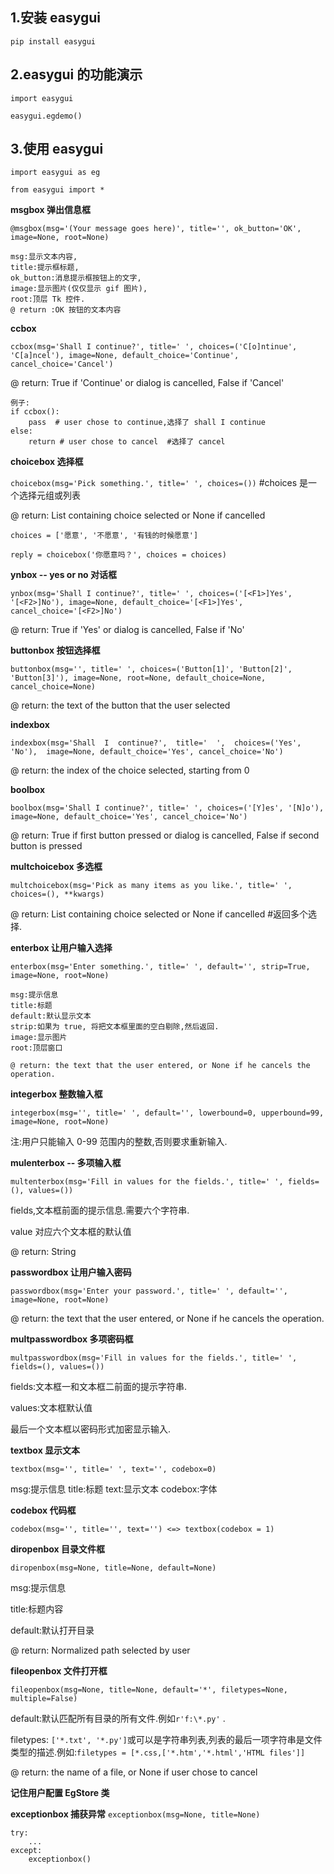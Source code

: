 ## 1.安装 easygui
`pip install easygui`

## 2.easygui 的功能演示
`import easygui`

`easygui.egdemo()`

## 3.使用 easygui

`import easygui as eg`

`from easygui import *`

**msgbox 弹出信息框**

```
@msgbox(msg='(Your message goes here)', title='', ok_button='OK', image=None, root=None)

msg:显示文本内容,
title:提示框标题, 
ok_button:消息提示框按钮上的文字, 
image:显示图片(仅仅显示 gif 图片),
root:顶层 Tk 控件.
@ return :OK 按钮的文本内容
```

**ccbox**

`ccbox(msg='Shall I continue?', title=' ', choices=('C[o]ntinue', 'C[a]ncel'), image=None,
default_choice='Continue', cancel_choice='Cancel')`

@ return: True if 'Continue' or dialog is cancelled, False if 'Cancel'

```
例子:
if ccbox():
    pass  # user chose to continue,选择了 shall I continue
else:
    return # user chose to cancel  #选择了 cancel
```

**choicebox 选择框**

`choicebox(msg='Pick something.', title=' ', choices=())` #choices 是一个选择元组或列表

@ return: List containing choice selected or None if cancelled

`choices = ['愿意', '不愿意', '有钱的时候愿意']`

`reply = choicebox('你愿意吗？', choices = choices)`

**ynbox -- yes or no 对话框**

`ynbox(msg='Shall I continue?', title=' ', choices=('[<F1>]Yes', '[<F2>]No'), image=None,
default_choice='[<F1>]Yes', cancel_choice='[<F2>]No')`

@ return: True if 'Yes' or dialog is cancelled, False if 'No'

**buttonbox 按钮选择框**

`buttonbox(msg='', title=' ', choices=('Button[1]', 'Button[2]', 'Button[3]'), image=None,
root=None, default_choice=None, cancel_choice=None)`

@ return: the text of the button that the user selected

**indexbox** 

`indexbox(msg='Shall  I  continue?',  title='  ',  choices=('Yes',  'No'),  image=None,
default_choice='Yes', cancel_choice='No')`

@ return: the index of the choice selected, starting from 0

**boolbox**

`boolbox(msg='Shall I continue?', title=' ', choices=('[Y]es', '[N]o'), image=None,
default_choice='Yes', cancel_choice='No')`

@ return: True if first button pressed or dialog is cancelled, False if second button is pressed

**multchoicebox 多选框**

`multchoicebox(msg='Pick as many items as you like.', title=' ', choices=(), **kwargs)`

@ return: List containing choice selected or None if cancelled #返回多个选择.

**enterbox 让用户输入选择**

```
enterbox(msg='Enter something.', title=' ', default='', strip=True, image=None, root=None)

msg:提示信息
title:标题
default:默认显示文本
strip:如果为 true, 将把文本框里面的空白剔除,然后返回. 
image:显示图片
root:顶层窗口

@ return: the text that the user entered, or None if he cancels the operation.
```

**integerbox 整数输入框**

`integerbox(msg='', title=' ', default='', lowerbound=0, upperbound=99, image=None,
root=None)`

注:用户只能输入 0-99 范围内的整数,否则要求重新输入.

**mulenterbox -- 多项输入框**

`multenterbox(msg='Fill in values for the fields.', title=' ', fields=(), values=())`

fields,文本框前面的提示信息.需要六个字符串. 

value 对应六个文本框的默认值

@ return: String

**passwordbox 让用户输入密码**

`passwordbox(msg='Enter your password.', title=' ', default='', image=None, root=None)`

@ return: the text that the user entered, or None if he cancels the operation.


**multpasswordbox 多项密码框**

`multpasswordbox(msg='Fill in values for the fields.', title=' ', fields=(), values=())`

fields:文本框一和文本框二前面的提示字符串. 

values:文本框默认值

最后一个文本框以密码形式加密显示输入.

**textbox 显示文本**

`textbox(msg='', title=' ', text='', codebox=0)`

msg:提示信息 title:标题 text:显示文本 codebox:字体

**codebox 代码框**

`codebox(msg='', title='', text='') <=> textbox(codebox = 1)`

**diropenbox 目录文件框**

`diropenbox(msg=None, title=None, default=None)`

msg:提示信息

title:标题内容

default:默认打开目录

@ return: Normalized path selected by user

**fileopenbox 文件打开框**

`fileopenbox(msg=None, title=None, default='*', filetypes=None, multiple=False)`

default:默认匹配所有目录的所有文件.例如`r'f:\*.py'` .

filetypes: `['*.txt', '*.py']`或可以是字符串列表,列表的最后一项字符串是文件类型的描述.例如:`filetypes = [*.css,['*.htm','*.html','HTML files']]`

@ return: the name of a file, or None if user chose to cancel

**记住用户配置 EgStore 类**

**exceptionbox 捕获异常**
`exceptionbox(msg=None, title=None)`

```
try:
    ...
except:
    exceptionbox()
```
